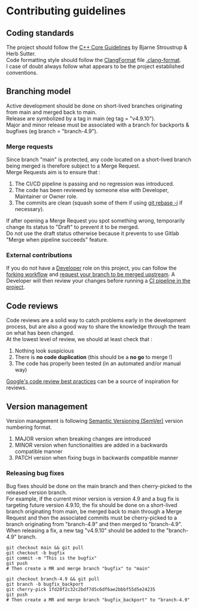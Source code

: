 
# Contributing guidelines

## Coding standards

The project should follow the [C++ Core Guidelines](https://isocpp.github.io/CppCoreGuidelines/CppCoreGuidelines) by Bjarne Stroustrup & Herb Sutter. \
Code formatting style should follow the [ClangFormat](https://clang.llvm.org/docs/ClangFormat.html) file [.clang-format](https://gitlab.com/inendi/inspector/-/blob/main/.clang-format). \
I case of doubt always follow what appears to be the project established conventions.

## Branching model

Active development should be done on short-lived branches originating from main and merged back to main. \
Release are symbolized by a tag in main (eg tag = "v4.9.10"). \
Major and minor release must be associated with a branch for backports & bugfixes (eg branch = "branch-4.9").

### Merge requests

Since branch "main" is protected, any code located on a short-lived branch being merged is therefore subject to a Merge Request. \
Merge Requests aim is to ensure that :

1. The CI/CD pipeline is passing and no regression was introduced.
2. The code has been reviewed by someone else with Developer, Maintainer or Owner role.
3. The commits are clean (squash some of them if using [git rebase -i](https://gitlab.com/inendi/inspector/-/wikis/rebase) if necessary).

If after opening a Merge Request you spot something wrong, temporarily change its status to "Draft" to prevent it to be merged. \
Do not use the draft status otherwise because it prevents to use Gitlab "Merge when pipeline succeeds" feature.

### External contributions

If you do not have a [Developer](https://docs.gitlab.com/ee/user/permissions.html) role on this project, you can follow the [forking workflow](https://docs.gitlab.com/ee/user/project/repository/forking_workflow.html) and [request your branch to be merged upstream](https://docs.gitlab.com/ee/user/project/repository/forking_workflow.html#merging-upstream). A Developer will then review your changes before running a [CI pipeline in the project](https://docs.gitlab.com/ee/ci/pipelines/merge_request_pipelines.html#run-pipelines-in-the-parent-project).

## Code reviews

Code reviews are a solid way to catch problems early in the development process, but are also a good way to share the knowledge through the team on what has been changed. \
At the lowest level of review, we should at least check that :

1. Nothing look suspicious
2. There is **no code duplication** (this should be a **no go** to merge !)
3. The code has properly been tested (in an automated and/or manual way)

[Google's code review best practices](https://google.github.io/eng-practices/review/) can be a source of inspiration for reviews.

## Version management

Version management is following [Semantic Versioning (SemVer)](https://semver.org/) version numbering format.

1. MAJOR version when breaking changes are introduced
2. MINOR version when functionalities are added in a backwards compatible manner
3. PATCH version when fixing bugs in backwards compatible manner

### Releasing bug fixes

Bug fixes should be done on the main branch and then cherry-picked to the released version branch. \
For example, if the current minor version is version 4.9 and a bug fix is targeting future version 4.9.10, the fix should be done on a short-lived branch originating from main, be merged back to main through a Merge Request and then the associated commits must be cherry-picked to a branch originating from "branch-4.9" and then merged to "branch-4.9". \
When releasing a fix, a new tag "v4.9.10" should be added to the "branch-4.9" branch.

```
git checkout main && git pull
git checkout -b bugfix
git commit -m "This is the bugfix"
git push
# Then create a MR and merge branch "bugfix" to "main"

git checkout branch-4.9 && git pull
git branch -b bugfix_backport
git cherry-pick 1fd20f2c32c2bdf7d5c6df6ae2bbbf55d5e24235
git push
# Then create a MR and merge branch "bugfix_backport" to "branch-4.9"
```
